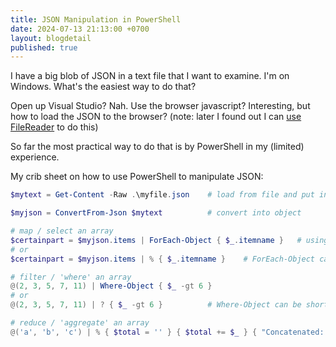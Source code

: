 ```yaml
---
title: JSON Manipulation in PowerShell
date: 2024-07-13 21:13:00 +0700
layout: blogdetail
published: true
---
```


I have a big blob of JSON in a text file that I want to examine. I'm on Windows. What's the easiest way to do that?

Open up Visual Studio? Nah. Use the browser javascript? Interesting, but how to load the JSON to the browser? (note: later I found out I can [use FileReader](https://gist.github.com/ndc/65237ed723fd3e76f86c74bc43a92948) to do this)

So far the most practical way to do that is by PowerShell in my (limited) experience.

My crib sheet on how to use PowerShell to manipulate JSON:

``` powershell
$mytext = Get-Content -Raw .\myfile.json    # load from file and put into a variable

$myjson = ConvertFrom-Json $mytext          # convert into object

# map / select an array
$certainpart = $myjson.items | ForEach-Object { $_.itemname }   # using the $_ automatic variable
# or
$certainpart = $myjson.items | % { $_.itemname }    # ForEach-Object can be shortened to %

# filter / 'where' an array
@(2, 3, 5, 7, 11) | Where-Object { $_ -gt 6 }
# or
@(2, 3, 5, 7, 11) | ? { $_ -gt 6 }          # Where-Object can be shortened to ?

# reduce / 'aggregate' an array
@('a', 'b', 'c') | % { $total = '' } { $total += $_ } { "Concatenated: $total" }
```
